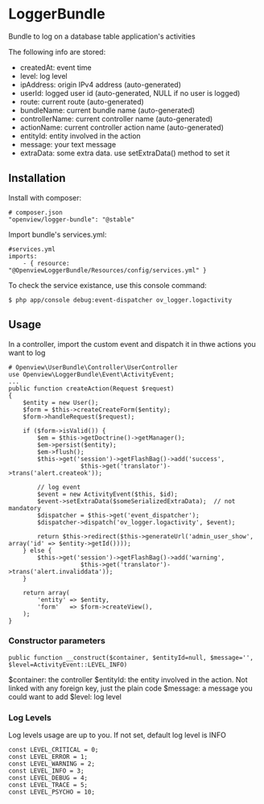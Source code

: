 # LoggerBundle
Bundle to log on a database table application's activities

The following info are stored:
- createdAt: event time
- level: log level
- ipAddress: origin IPv4 address (auto-generated)
- userId: logged user id (auto-generated, NULL if no user is logged)
- route: current route (auto-generated)
- bundleName: current bundle name (auto-generated)
- controllerName: current controller name (auto-generated)
- actionName: current controller action name (auto-generated)
- entityId: entity involved in the action
- message: your text message
- extraData: some extra data. use setExtraData() method to set it


## Installation

Install with composer:

    # composer.json
    "openview/logger-bundle": "@stable"

Import bundle's services.yml:

    #services.yml
    imports:
        - { resource: "@OpenviewLoggerBundle/Resources/config/services.yml" }

To check the service existance, use this console command:

    $ php app/console debug:event-dispatcher ov_logger.logactivity

## Usage

In a controller, import the custom event and dispatch it in thwe actions you want to log

    # Openview\UserBundle\Controller\UserController
    use Openview\LoggerBundle\Event\ActivityEvent;
    ...
    public function createAction(Request $request)
    {
        $entity = new User();
        $form = $this->createCreateForm($entity);
        $form->handleRequest($request);

        if ($form->isValid()) {
            $em = $this->getDoctrine()->getManager();
            $em->persist($entity);
            $em->flush();
            $this->get('session')->getFlashBag()->add('success', 
                        $this->get('translator')->trans('alert.createok'));
            
            // log event
            $event = new ActivityEvent($this, $id);
            $event->setExtraData($someSerializedExtraData);  // not mandatory
            $dispatcher = $this->get('event_dispatcher');
            $dispatcher->dispatch('ov_logger.logactivity', $event);

            return $this->redirect($this->generateUrl('admin_user_show', array('id' => $entity->getId())));
        } else {
            $this->get('session')->getFlashBag()->add('warning', 
                        $this->get('translator')->trans('alert.invaliddata'));
        }

        return array(
            'entity' => $entity,
            'form'   => $form->createView(),
        );
    }


### Constructor parameters

    public function __construct($container, $entityId=null, $message='', $level=ActivityEvent::LEVEL_INFO)

$container: the controller
$entityId: the entity involved in the action. Not linked with any foreign key, just the plain code
$message: a message you could want to add
$level: log level

### Log Levels

Log levels usage are up to you. If not set, default log level is INFO

    const LEVEL_CRITICAL = 0;
    const LEVEL_ERROR = 1;
    const LEVEL_WARNING = 2;
    const LEVEL_INFO = 3;
    const LEVEL_DEBUG = 4;
    const LEVEL_TRACE = 5;
    const LEVEL_PSYCHO = 10;